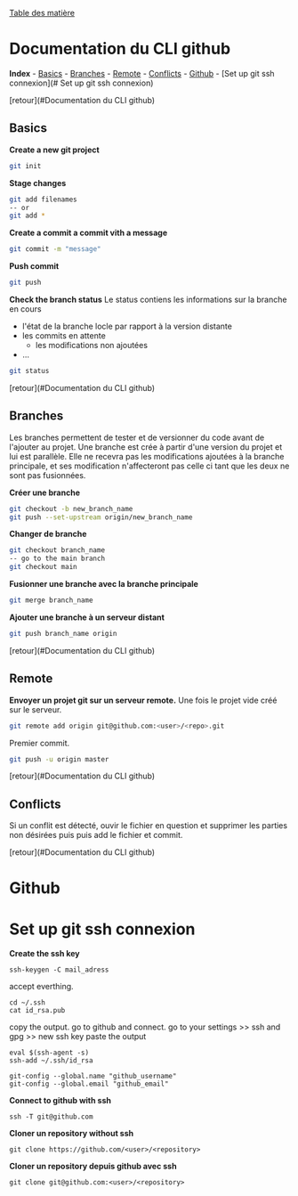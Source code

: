 [Table des matière](../table_of_content.md)
# Documentation du CLI github

**Index**
	-	[Basics](#Basics)
	-	[Branches](#Branches)
	-	[Remote](#Remote)
	-	[Conflicts](#Conflicts)
	- [Github](#Github)
	- [Set up git ssh connexion](# Set up git ssh connexion)

[retour](#Documentation du CLI github)
## Basics
**Create a new git project**
```bash
git init
```

**Stage changes**
```bash
git add filenames
-- or
git add *
```

**Create a commit a commit vith a message**
```bash
git commit -m "message"
```

**Push commit**
```bash
git push
```

**Check the branch status**
Le status contiens les informations sur la branche en cours
  - l'état de la branche locle par rapport à la version distante
  - les commits en attente
	- les modifications non ajoutées 
  - ...
```bash
git status
```

[retour](#Documentation du CLI github)
## Branches

Les branches permettent de tester et de versionner du code avant de l'ajouter au projet.
Une branche est crée à partir d'une version du projet et lui est parallèle. 
Elle ne recevra pas les modifications ajoutées à la branche principale, et ses modification n'affecteront pas celle ci tant que les deux ne sont pas fusionnées.

**Créer une branche**

```bash
git checkout -b new_branch_name
git push --set-upstream origin/new_branch_name
```

**Changer de branche**
```bash
git checkout branch_name
-- go to the main branch
git checkout main
```

**Fusionner une branche avec la branche principale**

```bash
git merge branch_name
```

**Ajouter une branche à un serveur distant**
```bash
git push branch_name origin
```
[retour](#Documentation du CLI github)
## Remote
**Envoyer un projet git sur un serveur remote.**
Une fois le projet vide créé sur le serveur.
```bash
git remote add origin git@github.com:<user>/<repo>.git
```
Premier commit.
```bash
git push -u origin master
```

[retour](#Documentation du CLI github)
## Conflicts
Si un conflit est détecté, ouvir le fichier en question et supprimer les parties non désirées puis puis add le fichier et commit.

[retour](#Documentation du CLI github)
# Github

# Set up git ssh connexion

**Create the ssh key**
```
ssh-keygen -C mail_adress
```
accept everthing.

```
cd ~/.ssh
cat id_rsa.pub
```
copy the output.
go to github and connect.
go to your settings >> ssh and gpg  >> new ssh key
paste the output

```
eval $(ssh-agent -s)
ssh-add ~/.ssh/id_rsa

git-config --global.name "github_username"
git-config --global.email "github_email"

```

**Connect to github with ssh**
```
ssh -T git@github.com
```

**Cloner un repository without ssh**
```
git clone https://github.com/<user>/<repository>
```

**Cloner un repository depuis github avec ssh**
```
git clone git@github.com:<user>/<repository>
```

```bash
```

